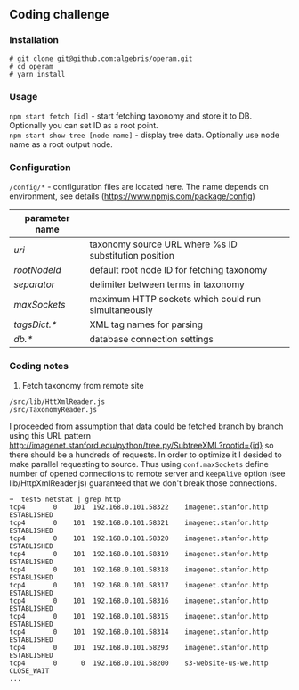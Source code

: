 ## Coding challenge

### Installation 

```
# git clone git@github.com:algebris/operam.git
# cd operam
# yarn install
```

### Usage

`npm start fetch [id]` - start fetching taxonomy and store it to DB. Optionally you can set ID as a root point.  
`npm start show-tree [node name]` - display tree data. Optionally use node name as a root output node.

### Configuration

`/config/*` - configuration files are located here. The name depends on environment, see details (https://www.npmjs.com/package/config)

| parameter name | |
| ---- | ---- |
| *uri* | taxonomy source URL where %s ID substitution position |
| *rootNodeId* | default root node ID for fetching taxonomy |
| *separator* | delimiter between terms in taxonomy |
| *maxSockets* | maximum HTTP sockets which could run simultaneously |
| *tagsDict.\** | XML tag names for parsing |
| *db.\** | database connection settings |

### Coding notes
1. Fetch taxonomy from remote site 

```
/src/lib/HttXmlReader.js
/src/TaxonomyReader.js
```

I proceeded from assumption that data could be fetched branch by branch using this URL pattern 
http://imagenet.stanford.edu/python/tree.py/SubtreeXML?rootid={id} so there should be a hundreds of requests. In order to optimize it
I desided to make parallel requesting to source. Thus using `conf.maxSockets` define number of opened connections to remote server and
`keepAlive` option (see lib/HttpXmlReader.js) guaranteed that we don't break those connections.

```
➜  test5 netstat | grep http
tcp4       0    101  192.168.0.101.58322    imagenet.stanfor.http  ESTABLISHED
tcp4       0    101  192.168.0.101.58321    imagenet.stanfor.http  ESTABLISHED
tcp4       0    101  192.168.0.101.58320    imagenet.stanfor.http  ESTABLISHED
tcp4       0    101  192.168.0.101.58319    imagenet.stanfor.http  ESTABLISHED
tcp4       0    101  192.168.0.101.58318    imagenet.stanfor.http  ESTABLISHED
tcp4       0    101  192.168.0.101.58317    imagenet.stanfor.http  ESTABLISHED
tcp4       0    101  192.168.0.101.58316    imagenet.stanfor.http  ESTABLISHED
tcp4       0    101  192.168.0.101.58315    imagenet.stanfor.http  ESTABLISHED
tcp4       0    101  192.168.0.101.58314    imagenet.stanfor.http  ESTABLISHED
tcp4       0    101  192.168.0.101.58293    imagenet.stanfor.http  ESTABLISHED
tcp4       0      0  192.168.0.101.58200    s3-website-us-we.http  CLOSE_WAIT 
...
```

